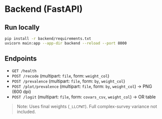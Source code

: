 # Backend (FastAPI)

## Run locally
```bash
pip install -r backend/requirements.txt
uvicorn main:app --app-dir backend --reload --port 8000
```

## Endpoints
- `GET /health`
- `POST /recode` (multipart: `file`, form: `weight_col`)
- `POST /prevalence` (multipart: `file`, form: `by`, `weight_col`)
- `POST /plot/prevalence` (multipart: `file`, form: `by`, `weight_col`) → PNG (600 dpi)
- `POST /logit` (multipart: `file`, form: `covars_csv`, `weight_col`) → OR table

> Note: Uses final weights (`_LLCPWT`). Full complex-survey variance not included.
